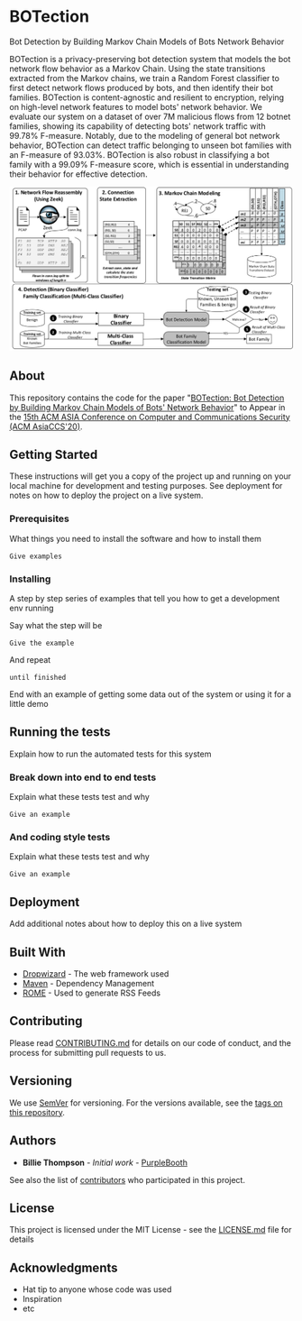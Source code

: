 # BOTection
 Bot Detection by Building Markov Chain Models of Bots Network Behavior

BOTection is a privacy-preserving bot detection system that models the bot network flow behavior as a Markov Chain. Using the state transitions extracted from the Markov chains, we train a Random Forest classifier to first detect network flows produced by bots, and then identify their bot families.
BOTection is content-agnostic and resilient to encryption, relying on high-level network features to model bots' network behavior.  We evaluate our system on a dataset of over 7M malicious flows from 12 botnet families, showing its capability of detecting bots' network traffic with 99.78% F-measure. Notably, due to the modeling of general bot network behavior, BOTection can detect traffic belonging to unseen bot families with an F-measure of 93.03%. BOTection is also robust in classifying a bot family with a 99.09% F-measure score, which is essential in understanding their behavior for effective detection.

![Image of Botection](https://github.com/balahmadi-Ox/BOTection/blob/master/Botection_system.jpg)

## About
This repository contains the code for the paper "[BOTection:  Bot Detection by Building Markov Chain Models of Bots' Network Behavior](https://seclab.bu.edu/people/gianluca/papers/botection-asiaccs2020.pdf)" to Appear in the [15th ACM ASIA Conference on Computer and Communications Security (ACM AsiaCCS'20)](https://asiaccs2020.cs.nthu.edu.tw).

## Getting Started

These instructions will get you a copy of the project up and running on your local machine for development and testing purposes. See deployment for notes on how to deploy the project on a live system.

### Prerequisites

What things you need to install the software and how to install them

```
Give examples
```

### Installing

A step by step series of examples that tell you how to get a development env running

Say what the step will be

```
Give the example
```

And repeat

```
until finished
```

End with an example of getting some data out of the system or using it for a little demo

## Running the tests

Explain how to run the automated tests for this system

### Break down into end to end tests

Explain what these tests test and why

```
Give an example
```

### And coding style tests

Explain what these tests test and why

```
Give an example
```

## Deployment

Add additional notes about how to deploy this on a live system

## Built With

* [Dropwizard](http://www.dropwizard.io/1.0.2/docs/) - The web framework used
* [Maven](https://maven.apache.org/) - Dependency Management
* [ROME](https://rometools.github.io/rome/) - Used to generate RSS Feeds

## Contributing

Please read [CONTRIBUTING.md](https://gist.github.com/PurpleBooth/b24679402957c63ec426) for details on our code of conduct, and the process for submitting pull requests to us.

## Versioning

We use [SemVer](http://semver.org/) for versioning. For the versions available, see the [tags on this repository](https://github.com/your/project/tags). 

## Authors

* **Billie Thompson** - *Initial work* - [PurpleBooth](https://github.com/PurpleBooth)

See also the list of [contributors](https://github.com/your/project/contributors) who participated in this project.

## License

This project is licensed under the MIT License - see the [LICENSE.md](LICENSE.md) file for details

## Acknowledgments

* Hat tip to anyone whose code was used
* Inspiration
* etc

